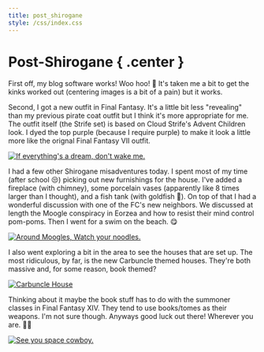 ```yaml
---
title: post_shirogane
style: /css/index.css
---
```


# Post-Shirogane { .center }

First off, my blog software works! Woo hoo! 🎉 It's taken me a bit to get the kinks worked out (centering images is a bit of a pain) but it works.

Second, I got a new outfit in Final Fantasy. It's a little bit less "revealing" than my previous pirate coat outfit but I think it's more appropriate for me. The outfit itself (the Strife set) is based on Cloud Strife's Advent Children look. I dyed the top purple (because I require purple) to make it look a little more like the orignal Final Fantasy VII outfit.

<p class="center"><a href="https://pi.megate.ch:8443/blog/img/ffxiv_10112017_175153.png"><img class="frame" src="https://pi.megate.ch:8443/blog/img/ffxiv_10112017_175153.png" alt="If everything's a dream, don't wake me." title="If everything's a dream, don't wake me." /></a></p>

I had a few other Shirogane misadventures today. I spent most of my time (after school 😒) picking out new furnishings for the house. I've added a fireplace (with chimney), some porcelain vases (apparently like 8 times larger than I thought), and a fish tank (with goldfish 🐠). On top of that I had a wonderful discussion with one of the FC's new neighbors. We discussed at length the Moogle conspiracy in Eorzea and how to resist their mind control pom-poms. Then I went for a swim on the beach. 😋

<p class="center"><a href="https://pi.megate.ch:8443/blog/img/ffxiv_10112017_152848.png"><img class="frame" src="https://pi.megate.ch:8443/blog/img/ffxiv_10112017_152848.png" alt="Around Moogles, Watch your noodles." title="Around Moogles, Watch your noodles" /></a></p>

I also went exploring a bit in the area to see the houses that are set up. The most ridiculous, by far, is the new Carbuncle themed houses. They're both massive and, for some reason, book themed?

<p class="center"><a href="https://pi.megate.ch:8443/blog/img/ffxiv_10112017_150359.png"><img class="frame" src="https://pi.megate.ch:8443/blog/img/ffxiv_10112017_150359.png" alt="Carbuncle House" title="Carbuncle House" /></a></p>

Thinking about it maybe the book stuff has to do with the summoner classes in Final Fantasy XIV. They tend to use books/tomes as their weapons. I'm not sure though. Anyways good luck out there! Wherever you are. 🙇🏻

<p class="center"><a href="https://pi.megate.ch:8443/blog/img/ffxiv_10112017_152626.png"><img class="frame" src="https://pi.megate.ch:8443/blog/img/ffxiv_10112017_152626.png" alt="See you space cowboy." title="See you space cowboy." /></a></p>